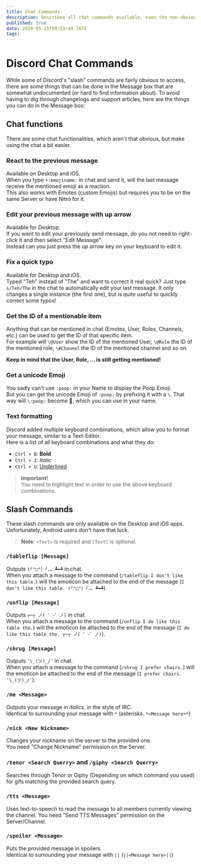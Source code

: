 ```yaml
---
title: Chat Commands
description: Describes all chat commands available, even the non-obvious/non-documented ones
published: true
date: 2020-05-15T09:53:49.787Z
tags: 
---
```


# Discord Chat Commands
While some of Discord's "slash" commands are fairly obvious to access, there are some things that can be done in the Message box that are somewhat undocumented (or hard to find information about). To avoid having to dig through changelogs and support articles, here are the things you can do in the Message box:

## Chat functions
There are some chat functionalities, which aren't that obvious, but make using the chat a bit easier.

### React to the previous message
Available on Desktop and iOS.  
When you type `+:emojiname:` in chat and send it, will the last message receive the mentioned emoji as a reaction.  
This also works with Emotes (custom Emojis) but requires you to be on the same Server or have Nitro for it.

### Edit your previous message with up arrow
Available for Desktop.  
If you want to edit your previously send message, do you not need to right-click it and then select "Edit Message".  
Instead can you just press the *up arrow* key on your keyboard to edit it.

### Fix a quick typo
Available for Desktop and iOS.  
Typed "Teh" instead of "The" and want to correct it real quick? Just type `s/Teh/The` in the chat to automatically edit your last message. It only changes a single instance (the first one), but is quite useful to quickly correct some typos!

### Get the ID of a mentionable item
Anything that can be mentioned in chat (Emotes, User, Roles, Channels, etc.) can be used to get the ID of that specific item.  
For example will `\@User` show the ID of the mentioned User, `\@Role` the ID of the mentioned role, `\#Channel` the ID of the mentioned channel and so on.

**Keep in mind that the User, Role, ... is still getting mentioned!**

### Get a unicode Emoji
You sadly can't use `:poop:` in your Name to display the Poop Emoji.  
But you can get the unicode Emoji of `:poop:` by prefixing it with a `\`. That way will `\:poop:` become 💩, which you can use in your name.

### Text formatting
Discord added multiple keyboard combinations, which allow you to format your message, similar to a Text-Editor.  
Here is a list of all keyboard combinations and what they do:
- `Ctrl + B`: **Bold**
- `Ctrl + I`: *Italic*
- `Ctrl + U`: <u>Underlined</u>

> **Important!**  
> You need to highlight text in order to use the above keyboard combinations.

## Slash Commands

These slash commands are only available on the Desktop and iOS apps. Unfortunately, Android users don't have that luck.

> **Note**:
> `<Text>` is required and `[Text]` is optional.

### `/tableflip [Message]`
Outputs `(╯°□°）╯︵ ┻━┻` in chat.  
When you attach a message to the command (`/tableflip I don't like this table.`) will the emoticon be attached to the end of the message (`I don't like this table. (╯°□°）╯︵ ┻━┻`).

### `/unflip [Message]`
Outputs `┬─┬ ノ( ゜-゜ノ)` in chat.  
When you attach a message to the command (`/unflip I do like this table tho.`) will the emoticon be attached to the end of the message (`I do like this table tho. ┬─┬ ノ( ゜-゜ノ)`).

### `/shrug [Message]`
Outputs `¯\_(ツ)_/¯` in chat.  
When you attach a message to the command (`/shrug I prefer chairs.`) will the emoticon be attached to the end of the message (`I prefer chairs. ¯\_(ツ)_/¯`).

### `/me <Message>`
Outputs your message in *italics*, in the style of IRC.  
Identical to surrounding your message with `*` (asterisks. `*<Message here>*`)

### `/nick <New Nickname>`
Changes your nickname on the server to the provided one.  
You need "Change Nickname" permission on the Server.

### `/tenor <Search Querry>` and `/giphy <Search Querry>`
Searches through Tenor or Giphy (Depending on which command you used) for gifs matching the provided search query.

### `/tts <Message>`
Uses text-to-speech to read the message to all members currently viewing the channel.
You need "Send TTS Messages" permission on the Server/Channel.

### `/spoiler <Message>`
Puts the provided message in spoilers.  
Identical to surrounding your message with `||` (`||<Message here>||`)